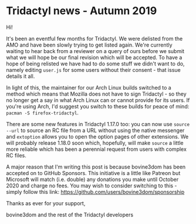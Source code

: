 # Tridactyl news - Autumn 2019

Hi!

It's been an eventful few months for Tridactyl. We were delisted from the AMO and have been slowly trying to get listed again. We're currently waiting to hear back from a reviewer on a query of ours before we submit what we will hope be our final revision which will be accepted. To have a hope of being relisted we have had to do some stuff we didn't want to do, namely editing `user.js` for some users without their consent - that issue details it all.

In light of this, the maintainer for our Arch Linux builds switched to a method which means that Mozilla does not have to sign Tridactyl - so they no longer get a say in what Arch Linux can or cannot provide for its users. If you're using Arch, I'd suggest you switch to these builds for peace of mind: `pacman -S firefox-tridactyl`.

There are some new features in Tridactyl 1.17.0 too: you can now use `source --url` to source an RC file from a URL without using the native messenger and `extoption` allows you to open the option pages of other extensions. We will probably release 1.18.0 soon which, hopefully, will make `source` a little more reliable which has been a perennial request from users with complex RC files.

A major reason that I'm writing this post is because bovine3dom has been accepted on to GitHub Sponsors. This initiative is a little like Patreon but Microsoft will match (i.e. double) any donations you make until October 2020 and charge no fees. You may wish to consider switching to this - simply follow this link: https://github.com/users/bovine3dom/sponsorship

Thanks as ever for your support,

bovine3dom and the rest of the Tridactyl developers
